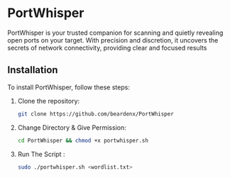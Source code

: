# PortWhisper
PortWhisper is your trusted companion for scanning and quietly revealing open ports on your target. With precision and discretion, it uncovers the secrets of network connectivity, providing clear and focused results

## Installation

To install PortWhisper, follow these steps:
1. Clone the repository:

   ```bash
   git clone https://github.com/beardenx/PortWhisper

2. Change Directory & Give Permission:

   ```bash
   cd PortWhisper && chmod +x portwhisper.sh   

3. Run The Script :

   ```bash
   sudo ./portwhisper.sh <wordlist.txt> 



